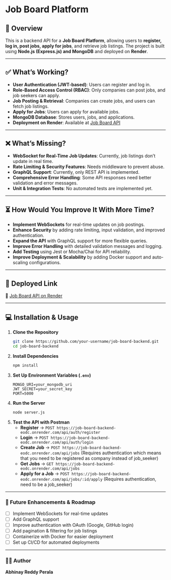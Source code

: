 # Job Board Platform

## 🚀 Overview
This is a backend API for a **Job Board Platform**, allowing users to **register, log in, post jobs, apply for jobs**, and retrieve job listings. The project is built using **Node.js (Express.js) and MongoDB** and deployed on **Render**.

---

## ✅ What’s Working?
- **User Authentication (JWT-based)**: Users can register and log in.
- **Role-Based Access Control (RBAC)**: Only companies can post jobs, and job seekers can apply.
- **Job Posting & Retrieval**: Companies can create jobs, and users can fetch job listings.
- **Apply for Jobs**: Users can apply for available jobs.
- **MongoDB Database**: Stores users, jobs, and applications.
- **Deployment on Render**: Available at [Job Board API](https://job-board-backend-eodc.onrender.com)

---

## ❌ What’s Missing?
- **WebSocket for Real-Time Job Updates**: Currently, job listings don’t update in real time.
- **Rate Limiting & Security Features**: Needs middleware to prevent abuse.
- **GraphQL Support**: Currently, only REST API is implemented.
- **Comprehensive Error Handling**: Some API responses need better validation and error messages.
- **Unit & Integration Tests**: No automated tests are implemented yet.

---

## ⏳ How Would You Improve It With More Time?
- **Implement WebSockets** for real-time updates on job postings.
- **Enhance Security** by adding rate limiting, input validation, and improved authentication.
- **Expand the API** with GraphQL support for more flexible queries.
- **Improve Error Handling** with detailed validation messages and logging.
- **Add Testing** using Jest or Mocha/Chai for API reliability.
- **Improve Deployment & Scalability** by adding Docker support and auto-scaling configurations.

---

## 📌 Deployed Link
🔗 [Job Board API on Render](https://job-board-backend-eodc.onrender.com)

---

## 💻 Installation & Usage
1. **Clone the Repository**
   ```bash
   git clone https://github.com/your-username/job-board-backend.git
   cd job-board-backend
   ```
2. **Install Dependencies**
   ```bash
   npm install
   ```
3. **Set Up Environment Variables (`.env`)**
   ```env
   MONGO_URI=your_mongodb_uri
   JWT_SECRET=your_secret_key
   PORT=5000
   ```
4. **Run the Server**
   ```bash
   node server.js
   ```
5. **Test the API with Postman**
   - **Register** → `POST https://job-board-backend-eodc.onrender.com/api/auth/register`
   - **Login** → `POST https://job-board-backend-eodc.onrender.com/api/auth/login`
   - **Create Job** → `POST https://job-board-backend-eodc.onrender.com/api/jobs` (Requires authentication which means that you need to be registered as company instead of job_seeker)
   - **Get Jobs** → `GET https://job-board-backend-eodc.onrender.com/api/jobs`
   - **Apply for a Job** → `POST https://job-board-backend-eodc.onrender.com/api/jobs/:id/apply` (Requires authentication, need to be a job_seeker)

---

### 🚀 Future Enhancements & Roadmap
- [ ] Implement WebSockets for real-time updates
- [ ] Add GraphQL support
- [ ] Improve authentication with OAuth (Google, GitHub login)
- [ ] Add pagination & filtering for job listings
- [ ] Containerize with Docker for easier deployment
- [ ] Set up CI/CD for automated deployments

---

### 👨‍💻 Author
**Abhinay Reddy Perala**  


